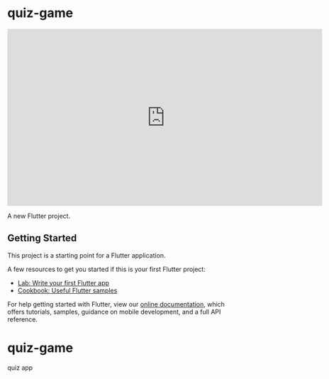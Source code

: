 # quiz-game

<iframe src="https://www.linkedin.com/embed/feed/update/urn:li:ugcPost:6946723268301074432?compact=1" height="399" width="710" frameborder="0" allowfullscreen="" title="منشور مضمن"></iframe>

A new Flutter project.

## Getting Started

This project is a starting point for a Flutter application.

A few resources to get you started if this is your first Flutter project:

- [Lab: Write your first Flutter app](https://flutter.dev/docs/get-started/codelab)
- [Cookbook: Useful Flutter samples](https://flutter.dev/docs/cookbook)

For help getting started with Flutter, view our
[online documentation](https://flutter.dev/docs), which offers tutorials,
samples, guidance on mobile development, and a full API reference.
# quiz-game
quiz app

